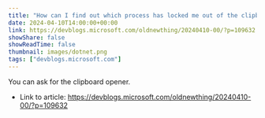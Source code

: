 ```yaml
---
title: "How can I find out which process has locked me out of the clipboard?"
date: 2024-04-10T14:00:00+00:00
link: https://devblogs.microsoft.com/oldnewthing/20240410-00/?p=109632
showShare: false
showReadTime: false
thumbnail: images/dotnet.png
tags: ["devblogs.microsoft.com"]
---
```

You can ask for the clipboard opener.

- Link to article: https://devblogs.microsoft.com/oldnewthing/20240410-00/?p=109632